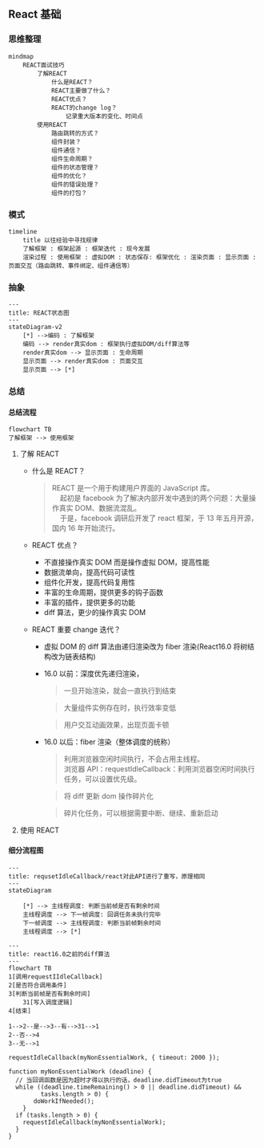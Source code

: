 ## React 基础

### 思维整理

```mermaid
mindmap
    REACT面试技巧
        了解REACT
            什么是REACT？
            REACT主要做了什么？
            REACT优点？
            REACT的change log？
                记录重大版本的变化、时间点
        使用REACT
            路由跳转的方式？
            组件封装？
            组件通信？
            组件生命周期？
            组件的状态管理？
            组件的优化？
            组件的错误处理？
            组件的打包？
```

### 模式

```mermaid
timeline
    title 以往经验中寻找规律
    了解框架 : 框架起源 : 框架迭代 : 现今发展
    渲染过程 : 使用框架 : 虚拟DOM : 状态保存: 框架优化 : 渲染页面 : 显示页面 : 页面交互（路由跳转、事件绑定、组件通信等）
```

### 抽象

```mermaid
---
title: REACT状态图
---
stateDiagram-v2
    [*] -->编码 : 了解框架
    编码 --> render真实dom : 框架执行虚拟DOM/diff算法等
    render真实dom --> 显示页面 : 生命周期
    显示页面 --> render真实dom : 页面交互
    显示页面 --> [*]
```

### 总结

#### 总结流程

```mermaid
flowchart TB
了解框架 --> 使用框架
```

1. 了解 REACT

   - 什么是 REACT？
     > REACT 是一个用于构建用户界面的 JavaScript 库。  
     > &nbsp;&nbsp;&nbsp;&nbsp;起初是 facebook 为了解决内部开发中遇到的两个问题：大量操作真实 DOM、数据流混乱。  
     > &nbsp;&nbsp;&nbsp;&nbsp;于是，facebook 调研后开发了 react 框架，于 13 年五月开源，国内 16 年开始流行。
   - REACT 优点？
     - 不直接操作真实 DOM 而是操作虚拟 DOM，提高性能
     - 数据流单向，提高代码可读性
     - 组件化开发，提高代码复用性
     - 丰富的生命周期，提供更多的钩子函数
     - 丰富的插件，提供更多的功能
     - diff 算法，更少的操作真实 DOM
   - REACT 重要 change 迭代？

     - 虚拟 DOM 的 diff 算法由递归渲染改为 fiber 渲染(React16.0 将树结构改为链表结构)
     - 16.0 以前：深度优先递归渲染，

       > 一旦开始渲染，就会一直执行到结束

       > 大量组件实例存在时，执行效率变低

       > 用户交互动画效果，出现页面卡顿

     - 16.0 以后：fiber 渲染（整体调度的统称）

       > 利用浏览器空闲时间执行，不会占用主线程。  
       > 浏览器 API：requestIdleCallback：利用浏览器空闲时间执行任务，可以设置优先级。

       > 将 diff 更新 dom 操作碎片化

       > 碎片化任务，可以根据需要中断、继续、重新启动

1. 使用 REACT

#### 细分流程图

```mermaid
---
title: requsetIdleCallback/react对此API进行了重写，原理相同
---
stateDiagram

    [*] --> 主线程调度: 判断当前帧是否有剩余时间
    主线程调度 --> 下一帧调度: 回调任务未执行完毕
    下一帧调度 --> 主线程调度: 判断当前帧剩余时间
    主线程调度 --> [*]
```

```mermaid
---
title: react16.0之前的diff算法
---
flowchart TB
1[调用requestIIdleCallback]
2[是否符合调用条件]
3[判断当前帧是否有剩余时间]
    31[写入调度逻辑]
4[结束]

1-->2--是-->3--有-->31-->1
2--否-->4
3--无-->1
```
```
requestIdleCallback(myNonEssentialWork, { timeout: 2000 });

function myNonEssentialWork (deadline) {
  // 当回调函数是因为超时才得以执行的话，deadline.didTimeout为true
  while ((deadline.timeRemaining() > 0 || deadline.didTimeout) &&
         tasks.length > 0) {
       doWorkIfNeeded();
    }
  if (tasks.length > 0) {
    requestIdleCallback(myNonEssentialWork);
  }
}
```

